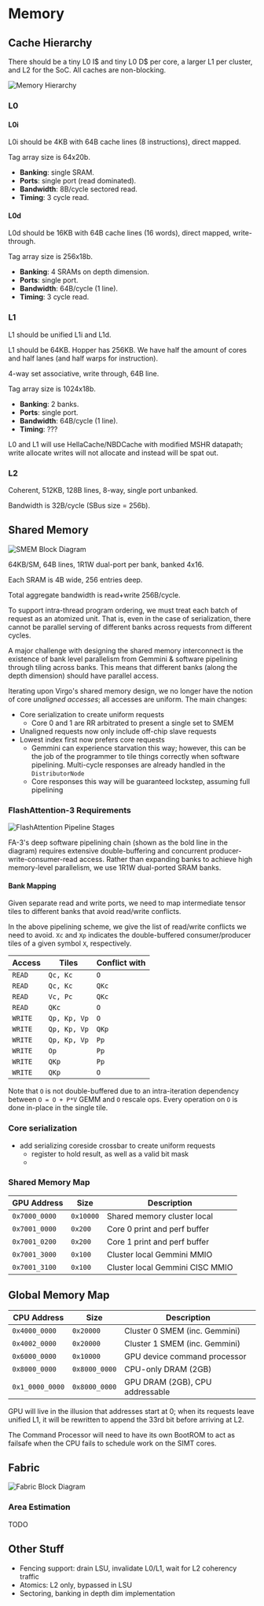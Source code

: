 # Memory

## Cache Hierarchy

There should be a tiny L0 I$ and tiny L0 D$ per core, a larger L1 per cluster,
and L2 for the SoC. All caches are non-blocking.

![Memory Hierarchy](./fig/memory.svg)

### L0

#### L0i

L0i should be 4KB with 64B cache lines (8 instructions), direct mapped.

Tag array size is 64x20b.

* **Banking**: single SRAM.
* **Ports**: single port (read dominated).
* **Bandwidth**: 8B/cycle sectored read.
* **Timing**: 3 cycle read.

#### L0d

L0d should be 16KB with 64B cache lines (16 words), direct mapped, write-through.

Tag array size is 256x18b.

* **Banking**: 4 SRAMs on depth dimension.
* **Ports**: single port.
* **Bandwidth**: 64B/cycle (1 line).
* **Timing**: 3 cycle read.

### L1

L1 should be unified L1i and L1d.

L1 should be 64KB. Hopper has 256KB. We have half the amount of cores and half
lanes (and half warps for instruction).

4-way set associative, write through, 64B line.

Tag array size is 1024x18b.

* **Banking**: 2 banks.
* **Ports**: single port.
* **Bandwidth**: 64B/cycle (1 line).
* **Timing**: ???

L0 and L1 will use HellaCache/NBDCache with modified MSHR datapath; write
allocate writes will not allocate and instead will be spat out.

### L2

Coherent, 512KB, 128B lines, 8-way, single port unbanked.

Bandwidth is 32B/cycle (SBus size = 256b).

## Shared Memory

![SMEM Block Diagram](./fig/smem.svg)

64KB/SM, 64B lines, 1R1W dual-port per bank, banked 4x16.

Each SRAM is 4B wide, 256 entries deep.

Total aggregate bandwidth is read+write 256B/cycle.

To support intra-thread program ordering, we must treat each batch of request as
an atomized unit. That is, even in the case of serialization, there cannot be
parallel serving of different banks across requests from different cycles.

A major challenge with designing the shared memory interconnect is the existence
of bank level parallelism from Gemmini & software pipelining through tiling
across banks. This means that different banks (along the depth dimension) should
have parallel access.

Iterating upon Virgo's shared memory design, we no longer have the notion of
core *unaligned accesses*; all accesses are uniform. The main changes:

* Core serialization to create uniform requests
  * Core 0 and 1 are RR arbitrated to present a single set to SMEM
* Unaligned requests now only include off-chip slave requests
* Lowest index first now prefers core requests
  * Gemmini can experience starvation this way; however, this can be the job of
    the programmer to tile things correctly when software pipelining.
    Multi-cycle responses are already handled in the `DistributorNode`
  * Core responses this way will be guaranteed lockstep, assuming full
    pipelining

### FlashAttention-3 Requirements

![FlashAttention Pipeline Stages](./fig/flashattention.svg)

FA-3's deep software pipelining chain (shown as the bold line in the diagram)
requires extensive double-buffering and concurrent producer-write-consumer-read
access.  Rather than expanding banks to achieve high memory-level parallelism,
we use 1R1W dual-ported SRAM banks.

#### Bank Mapping

Given separate read and write ports, we need to map intermediate tensor tiles
to different banks that avoid read/write conflicts.

In the above pipelining scheme, we give the list of read/write conflicts we
need to avoid.  `Xc` and `Xp` indicates the double-buffered consumer/producer
tiles of a given symbol `X`, respectively.

| Access  |  Tiles    | Conflict with |
|---------|-----------|-------|
| `READ`  | `Qc, Kc`  | `O`   |
| `READ`  | `Qc, Kc`  | `QKc` |
| `READ`  | `Vc, Pc`  | `QKc` |
| `READ`  | `QKc`     | `O`   |
| `WRITE` | `Qp, Kp, Vp` | `O`   |
| `WRITE` | `Qp, Kp, Vp` | `QKp` |
| `WRITE` | `Qp, Kp, Vp` | `Pp`  |
| `WRITE` | `Op`         | `Pp`  |
| `WRITE` | `QKp`        | `Pp`  |
| `WRITE` | `QKp`        | `O`   |

Note that `O` is not double-buffered due to an intra-iteration dependency
between `O = O + P*V` GEMM and `O` rescale ops.  Every operation on `O` is done
in-place in the single tile.


### Core serialization
* add serializing coreside crossbar to create uniform requests
  * register to hold result, as well as a valid bit mask
  * 

### Shared Memory Map

| GPU Address |  Size     | Description |
|----------------|-----------|-------------------------------- |
| `0x7000_0000`  | `0x10000` | Shared memory cluster local     |
| `0x7001_0000`  |   `0x200` | Core 0 print and perf buffer    |
| `0x7001_0200`  |   `0x200` | Core 1 print and perf buffer    |
| `0x7001_3000`  |   `0x100` | Cluster local Gemmini MMIO      |
| `0x7001_3100`  |   `0x100` | Cluster local Gemmini CISC MMIO |

## Global Memory Map

|  CPU Address |  Size         | Description |
|-----------------|---------------|---------------------------------|
|   `0x4000_0000` | `0x20000`     | Cluster 0 SMEM (inc. Gemmini)   |
|   `0x4002_0000` | `0x20000`     | Cluster 1 SMEM (inc. Gemmini)   |
|   `0x6000_0000` | `0x10000`     | GPU device command processor    |
|   `0x8000_0000` | `0x8000_0000` | CPU-only DRAM (2GB)             |
| `0x1_0000_0000` | `0x8000_0000` | GPU DRAM (2GB), CPU addressable |

GPU will live in the illusion that addresses start at 0; when its requests leave
unified L1, it will be rewritten to append the 33rd bit before arriving at L2.

The Command Processor will need to have its own BootROM to act as failsafe when
the CPU fails to schedule work on the SIMT cores.

## Fabric

![Fabric Block Diagram](./fig/fabric.svg)

### Area Estimation

TODO

## Other Stuff

* Fencing support: drain LSU, invalidate L0/L1, wait for L2 coherency traffic
* Atomics: L2 only, bypassed in LSU
* Sectoring, banking in depth dim implementation


